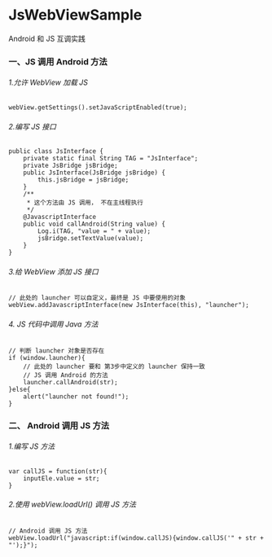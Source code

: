 # JsWebViewSample
Android 和 JS 互调实践

### 一、JS 调用 Android 方法

###### 1.允许 WebView 加载 JS
`webView.getSettings().setJavaScriptEnabled(true);`

###### 2.编写 JS 接口
``` 
public class JsInterface {
    private static final String TAG = "JsInterface";
    private JsBridge jsBridge;
    public JsInterface(JsBridge jsBridge) {
        this.jsBridge = jsBridge;
    }
    /**
     * 这个方法由 JS 调用， 不在主线程执行
     */
    @JavascriptInterface
    public void callAndroid(String value) {
        Log.i(TAG, "value = " + value);
        jsBridge.setTextValue(value);
    }
}
```

###### 3.给 WebView 添加 JS 接口
```
// 此处的 launcher 可以自定义，最终是 JS 中要使用的对象
webView.addJavascriptInterface(new JsInterface(this), "launcher"); 
```

###### 4. JS 代码中调用 Java 方法
```
// 判断 launcher 对象是否存在
if (window.launcher){ 
    // 此处的 launcher 要和 第3步中定义的 launcher 保持一致
    // JS 调用 Android 的方法
    launcher.callAndroid(str);
}else{
    alert("launcher not found!");
}
```

### 二、 Android 调用 JS 方法

###### 1.编写 JS 方法
```
var callJS = function(str){
    inputEle.value = str;
}
```

###### 2.使用 webView.loadUrl() 调用 JS 方法
```
// Android 调用 JS 方法
webView.loadUrl("javascript:if(window.callJS){window.callJS('" + str + "');}");
```
